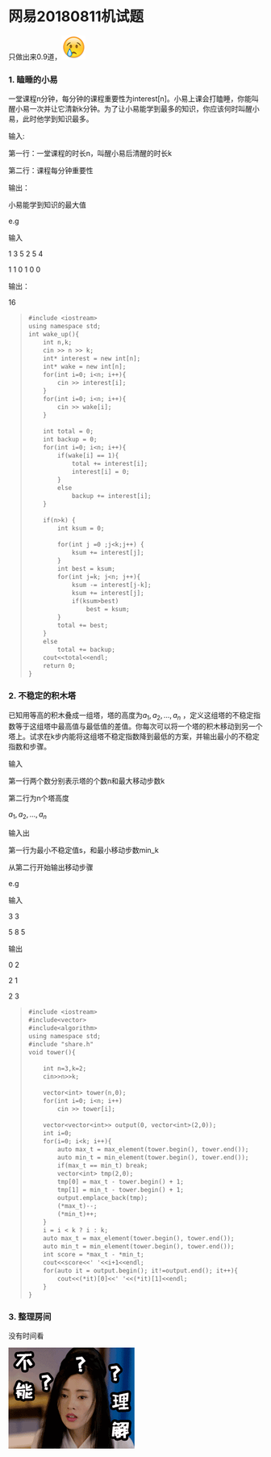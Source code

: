 # 网易20180811机试题

只做出来0.9道，![img](img/sad.png) 



### 1. 瞌睡的小易

​	一堂课程n分钟，每分钟的课程重要性为interest[n]。小易上课会打瞌睡，你能叫醒小易一次并让它清新k分钟。为了让小易能学到最多的知识，你应该何时叫醒小易，此时他学到知识最多。

输入: 

第一行：一堂课程的时长n，叫醒小易后清醒的时长k

第二行：课程每分钟重要性

输出：

小易能学到知识的最大值

e.g

输入

1 3 5 2 5 4

1 1 0 1 0 0

输出：

16

> ```
> #include <iostream>
> using namespace std;
> int wake_up(){
>     int n,k;
>     cin >> n >> k;
>     int* interest = new int[n];
>     int* wake = new int[n];
>     for(int i=0; i<n; i++){
>         cin >> interest[i];
>     }
>     for(int i=0; i<n; i++){
>         cin >> wake[i];
>     }
> 
>     int total = 0;
>     int backup = 0;
>     for(int i=0; i<n; i++){
>         if(wake[i] == 1){
>             total += interest[i];
>             interest[i] = 0;
>         }
>         else
>             backup += interest[i];
>     }
> 
>     if(n>k) {
>         int ksum = 0;
> 
>         for(int j =0 ;j<k;j++) {
>             ksum += interest[j];
>         }
>         int best = ksum;
>         for(int j=k; j<n; j++){
>             ksum -= interest[j-k];
>             ksum += interest[j];
>             if(ksum>best)
>                 best = ksum;
>         }
>         total += best;
>     }
>     else
>         total += backup;
>     cout<<total<<endl;
>     return 0;
> }
> ```

### 2.  不稳定的积木塔

已知用等高的积木叠成一组塔，塔的高度为$a_1, a_2,...,a_n$ ，定义这组塔的不稳定指数等于这组塔中最高值与最低值的差值。你每次可以将一个塔的积木移动到另一个塔上。试求在k步内能将这组塔不稳定指数降到最低的方案，并输出最小的不稳定指数和步骤。

输入

第一行两个数分别表示塔的个数n和最大移动步数k

第二行为n个塔高度

$a_1, a_2,...,a_n$

输入出

第一行为最小不稳定值s，和最小移动步数min_k

从第二行开始输出移动步骤

e.g

输入

3 3

5 8 5

输出

0 2

2 1

2 3

> ```
> #include <iostream>
> #include<vector>
> #include<algorithm>
> using namespace std;
> #include "share.h"
> void tower(){
> 
>     int n=3,k=2;
>     cin>>n>>k;
> 
>     vector<int> tower(n,0);
>     for(int i=0; i<n; i++)
>         cin >> tower[i];
> 
>     vector<vector<int>> output(0, vector<int>(2,0));
>     int i=0;
>     for(i=0; i<k; i++){
>         auto max_t = max_element(tower.begin(), tower.end());
>         auto min_t = min_element(tower.begin(), tower.end());
>         if(max_t == min_t) break;
>         vector<int> tmp(2,0);
>         tmp[0] = max_t - tower.begin() + 1;
>         tmp[1] = min_t - tower.begin() + 1;
>         output.emplace_back(tmp);
>         (*max_t)--;
>         (*min_t)++;
>     }
>     i = i < k ? i : k;
>     auto max_t = max_element(tower.begin(), tower.end());
>     auto min_t = min_element(tower.begin(), tower.end());
>     int score = *max_t - *min_t;
>     cout<<score<<' '<<i+1<<endl;
>     for(auto it = output.begin(); it!=output.end(); it++){
>         cout<<(*it)[0]<<' '<<(*it)[1]<<endl;
>     }
> }
> ```

### 3. 整理房间

没有时间看

![img](img/cannot_understand.gif) 

